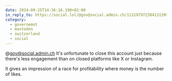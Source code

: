 ```yaml
---
date: 2024-09-25T14:36:16.190+02:00
in_reply_to: https://social.lol/@gov@social.admin.ch/113197972384131399
category:
  - governemnt
  - mastodon
  - switzerland
  - social
---
```


@gov@social.admin.ch It's unfortunate to close this account just because there's less engagement than on closed platforms like X or Instagram.

It gives an impression of a race for profitability where money is the number of likes.
